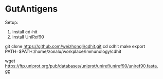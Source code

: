 # GutAntigens

Setup:
1. Install cd-hit
2. Install UniRef90

git clone https://github.com/weizhongli/cdhit.git
cd cdhit
make
export PATH=$PATH:/home/zonalu/workplace/Immunology/cdhit

wget https://ftp.uniprot.org/pub/databases/uniprot/uniref/uniref90/uniref90.fasta.gz